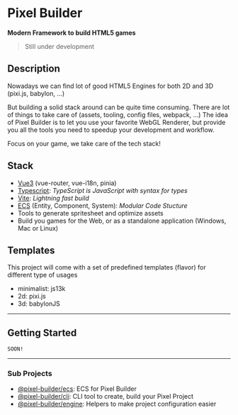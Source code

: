 # Pixel Builder
**Modern Framework to build HTML5 games**

> Still under development

## Description
Nowadays we can find lot of good HTML5 Engines for both 2D and 3D (pixi.js, babylon, ...)

But building a solid stack around can be quite time consuming. There are lot of things to take care of (assets, tooling, config files, webpack, ...)
The idea of Pixel Builder is to let you use your favorite WebGL Renderer, but provide you all the tools you need to speedup your development and workflow.

Focus on your game, we take care of the tech stack!

## Stack
* [Vue3](https://vuejs.org/) (vue-router, vue-i18n, pinia)
* [Typescript](https://www.typescriptlang.org/): *TypeScript is JavaScript with syntax for types*
* [Vite](https://vitejs.dev/): *Lightning fast build*
* [ECS](./libs/ecs/README.md) (Entity, Component, System): *Modular Code Stucture*
* Tools to generate spritesheet and optimize assets
* Build you games for the Web, or as a standalone application (Windows, Mac or Linux)

## Templates
This project will come with a set of predefined templates (flavor) for different type of usages
* minimalist: js13k
* 2d: pixi.js
* 3d: babylonJS

---

## Getting Started

```
SOON!
```

---

### Sub Projects
- [@pixel-builder/ecs](./libs/ecs/README.md): ECS for Pixel Builder
- [@pixel-builder/cli](./libs/cli/): CLI tool to create, build your Pixel Project
- [@pixel-builder/engine](./libs/engine/): Helpers to make project configuration easier
